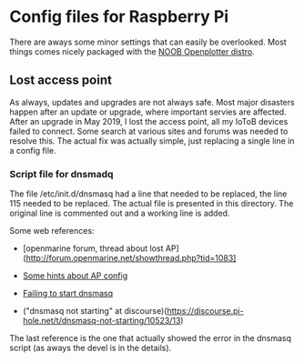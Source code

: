 # Config files for Raspberry Pi 

There are aways some minor settings that can easily be overlooked. Most things comes nicely packaged with the [NOOB Openplotter distro](http://www.sailoog.com/blog-categories/openplotter-rpi).

## Lost access point 
As always, updates and upgrades are not always safe. Most major
disasters happen after an update or upgrade, where important servies
are affected. After an upgrade in May 2019, I lost the access
point, all my IoToB devices failed to connect. 
Some search at various sites and forums was needed to resolve
this. The actual fix was actually simple, just replacing a single line
in a config file.

### Script file for dnsmadq
The file /etc/init.d/dnsmasq had a line that needed to be replaced, the line 115
needed to be replaced. The actual file is presented in this directory. The original line is commented out and a working line is added.

Some web references:

- [openmarine forum, thread about lost AP](http://forum.openmarine.net/showthread.php?tid=1083]

- [Some hints about AP config](https://forums.kali.org/showthread.php?38920-Access-point-configuration-problem-on-RPi3)

- [Failing to start dnsmasq](https://www.raspberrypi.org/forums/viewtopic.php?t=128449)

- ("dnsmasq not starting" at discourse)(https://discourse.pi-hole.net/t/dnsmasq-not-starting/10523/13)

The last reference is the one that actually showed the error in the dnsmasq script (as aways the devel is in the details).


